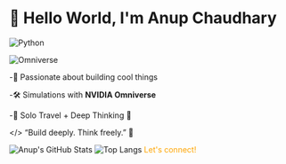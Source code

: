 # 👋 Hello World, I'm Anup Chaudhary
![Python](https://img.shields.io/badge/Python-3670A0?style=for-the-badge&logo=python&logoColor=white)

![Omniverse](https://img.shields.io/badge/NVIDIA%20Omniverse-76B900?style=for-the-badge&logo=nvidia&logoColor=white)

-🚀 Passionate about building cool things
 
 -🛠️ Simulations with **NVIDIA Omniverse**
 
-🌿 Solo Travel + Deep Thinking 💭

</> “Build deeply. Think freely.” 🌱

![Anup's GitHub Stats](https://github-readme-stats.vercel.app/api?username=anupchaudharyy&show_icons=true&theme=tokyonight)
![Top Langs](https://github-readme-stats.vercel.app/api/top-langs/?username=anupchaudharyy&layout=compact&theme=tokyonight)
<span style="color:orange">Let's connect!</span>

<!---
anupchaudharyy/anupchaudharyy is a ✨ special ✨ repository because its `README.md` (this file) appears on your GitHub profile.
You can click the Preview link to take a look at your changes.
--->
